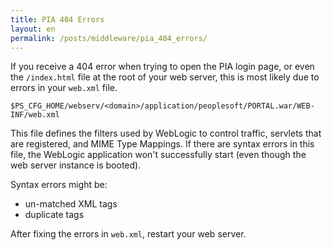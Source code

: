 ```yaml
---
title: PIA 404 Errors
layout: en
permalink: /posts/middleware/pia_404_errors/
---
```


If you receive a 404 error when trying to open the PIA login page, or even the `/index.html` file at the root of your web server, this is most likely due to errors in your `web.xml` file.

`$PS_CFG_HOME/webserv/<domain>/application/peoplesoft/PORTAL.war/WEB-INF/web.xml`

This file defines the filters used by WebLogic to control traffic, servlets that are registered, and MIME Type Mappings. If there are syntax errors in this file, the WebLogic application won't successfully start (even though the web server instance is booted).

Syntax errors might be:

* un-matched XML tags
* duplicate tags

After fixing the errors in `web.xml`, restart your web server.